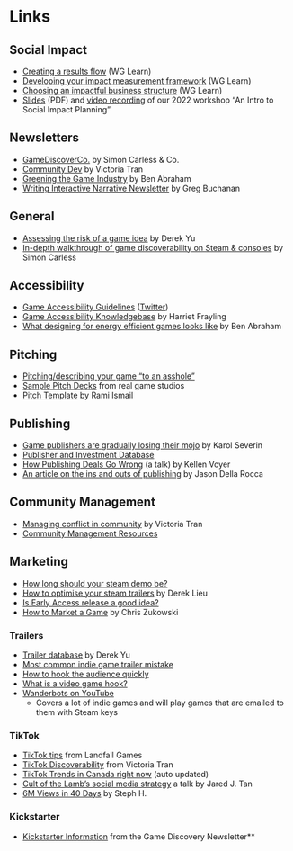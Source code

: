 # Links

## Social Impact

- [Creating a results flow](https://learn.weirdghosts.ca/impact-tools/results-flow) (WG Learn)
- [Developing your impact measurement framework](https://learn.weirdghosts.ca/impact-tools/imf) (WG Learn)
- [Choosing an impactful business structure](https://learn.weirdghosts.ca/studio-development/structure) (WG Learn)
- [Slides](/Social-Impact-For-Game-Studios-Slides.pdf) (PDF) and [video recording](https://drive.google.com/file/d/10QXf3pk88voCXNNar7InjfRnV-X8T_5S/view?usp=share_link) of our 2022 workshop “An Intro to Social Impact Planning”

## Newsletters

- [GameDiscoverCo.](https://gamediscover.co) by Simon Carless & Co.
- [Community Dev](https://www.victoriatran.com/newsletter) by Victoria Tran
- [Greening the Game Industry](https://gtg.benabraham.net/what-do-high-fps-high-graphics-settings-do-to-console-energy-consumption/) by Ben Abraham
- [Writing Interactive Narrative Newsletter]([url](https://www.writinginteractive.com/)) by Greg Buchanan

## General

- [Assessing the risk of a game idea](https://derekyu.com/makegames/risk.html?utm_source=substack&utm_medium=email) by Derek Yu
- [In-depth walkthrough of game discoverability on Steam & consoles]([url](https://newsletter.gamediscover.co/p/in-depth-a-discovery-playbook-for?utm_source=substack&publication_id=14089&post_id=135801117&utm_medium=email&utm_content=share&triggerShare=true&isFreemail=true)) by Simon Carless

## Accessibility

- [Game Accessibility Guidelines](https://gameaccessibilityguidelines.com/) ([Twitter](https://twitter.com/gamea11yguide))
- [Game Accessibility Knowledgebase](https://manycatsuk.notion.site/The-Games-Accessibility-Knowledgebase-5d1354c84b6a47e2a5f4d6f32402c71a) by Harriet Frayling
- [What designing for energy efficient games looks like](https://gtg.benabraham.net/what-does-design-for-energy-efficient-games-look-like/) by Ben Abraham

## Pitching

- [Pitching/describing your game “to an asshole”](http://www.pentadact.com/2012-03-17-gdc-talk-how-to-explain-your-game-to-an-asshole/)
- [Sample Pitch Decks](https://heyglitch.notion.site/Pitch-Decks-f56e38c13fe6417f8379859e74367e1a) from real game studios
- [Pitch Template](https://docs.google.com/presentation/d/1_VIQMvtWgKxhPvWEtP8xV76qGXaU73ocortwSmgpv74/edit?ref=ltpf.ramiismail.com#slide=id.g25ae426f692_2_76) by Rami Ismail

## Publishing

- [Game publishers are gradually losing their mojo](https://midiaresearch.com/blog/games-publishers-are-gradually-losing-their-mojo?utm_source=substack&utm_medium=email) by Karol Severin
- [Publisher and Investment Database](https://docs.google.com/spreadsheets/d/15AN1I1mB67AJkpMuUUfM5ZUALkQmrvrznnPYO5QbqD0/edit#gid=1783327951)
- [How Publishing Deals Go Wrong](https://gdcvault.com/play/1029187/Independent-Games-Summit-How-Publishing?utm_source=substack&utm_medium=email) (a talk) by Kellen Voyer
- [An article on the ins and outs of publishing](https://www.gamesindustry.biz/is-it-a-good-time-to-be-an-indie-dev?utm_source=substack&utm_medium=email) by Jason Della Rocca

## Community Management

- [Managing conflict in community](https://www.victoriatran.com/writing/conflict-de-escalation) by Victoria Tran
- [Community Management Resources](https://www.notion.so/Community-Manager-Resources-2c24ed5007f84b58b78e2cc2dd4d321a)

## Marketing

- [How long should your steam demo be?](https://howtomarketagame.com/2022/10/26/what-is-a-good-median-play-time-for-a-demo-benchmark/?utm_source=substack&utm_medium=email)
- [How to optimise your steam trailers](https://www.derek-lieu.com/blog/2023/5/8/how-to-optimize-your-steam-trailers-in-2023?utm_source=substack&utm_medium=email) by Derek Lieu
- [Is Early Access release a good idea?](https://newsletter.gamediscover.co/p/your-early-access-launch-it-kinda?utm_source=substack&publication_id=14089&post_id=103926643&)
- [How to Market a Game](https://howtomarketagame.com/blog/) by Chris Zukowski

### Trailers

- [Trailer database](https://bronze-night-c34.notion.site/90fb991ec67e4ebaa5c03a69312adfe3?v=7b00d63dc9914acb98c632be7183cb31) by Derek Yu
- [Most common indie game trailer mistake](https://www.tiktok.com/@derek_lieu/video/7159925412242476330?_r=1&_t=8X2Lj5XPZfa&is_from_webapp=v1&item_id=7159925412242476330)
- [How to hook the audience quickly](https://www.derek-lieu.com/blog/2022/10/24/how-to-hook-the-audience-and-how-quickly-to-do-it?utm_source=substack&utm_medium=email)
- [What is a video game hook?](https://www.youtube.com/watch?v=NOb-PdYwkwk&ab_channel=BraceYourselfGames)
- [Wanderbots on YouTube](https://www.youtube.com/@wanderbots/videos)
	- Covers a lot of indie games and will play games that are emailed to them with Steam keys

### TikTok

- [TikTok tips](https://twitter.com/thebirdmountain/status/1511350854833647629?utm_source=substack&utm_medium=email) from Landfall Games
- [TikTok Discoverability](https://www.victoriatran.com/writing/discoverability-and-tiktok-seo?utm_source=substack&utm_medium=email) from Victoria Tran
- [TikTok Trends in Canada right now](https://ads.tiktok.com/business/creativecenter/inspiration/popular/hashtag/pc/en) (auto updated)
- [Cult of the Lamb’s social media strategy](https://gdcvault.com/play/1029153/Growing-an-Internet-Cult-Cult?utm_source=substack&utm_medium=email) a talk by Jared J. Tan
- [6M Views in 40 Days](https://maplethistles.medium.com/6m-views-in-40-days-my-tiktok-journey-e7657ab4efcd) by Steph H.

### Kickstarter

- [Kickstarter Information](https://newsletter.gamediscover.co/p/how-did-this-video-game-kickstarter?utm_source=substack&utm_medium=email) from the Game Discovery Newsletter**
